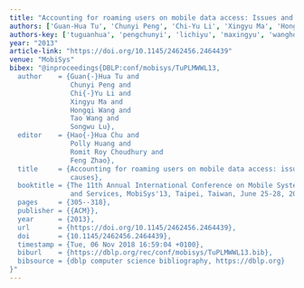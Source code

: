 ```yaml
---
title: "Accounting for roaming users on mobile data access: Issues and root causes"
authors: ['Guan-Hua Tu', 'Chunyi Peng', 'Chi-Yu Li', 'Xingyu Ma', 'Hongqi Wang', 'Tao Wang 0004', 'Songwu Lu']
authors-key: ['tuguanhua', 'pengchunyi', 'lichiyu', 'maxingyu', 'wanghongqi', 'wangtao', 'lusongwu']
year: "2013"
article-link: "https://doi.org/10.1145/2462456.2464439"
venue: "MobiSys"
bibex: "@inproceedings{DBLP:conf/mobisys/TuPLMWWL13,
  author    = {Guan{-}Hua Tu and
               Chunyi Peng and
               Chi{-}Yu Li and
               Xingyu Ma and
               Hongqi Wang and
               Tao Wang and
               Songwu Lu},
  editor    = {Hao{-}Hua Chu and
               Polly Huang and
               Romit Roy Choudhury and
               Feng Zhao},
  title     = {Accounting for roaming users on mobile data access: issues and root
               causes},
  booktitle = {The 11th Annual International Conference on Mobile Systems, Applications,
               and Services, MobiSys'13, Taipei, Taiwan, June 25-28, 2013},
  pages     = {305--318},
  publisher = {{ACM}},
  year      = {2013},
  url       = {https://doi.org/10.1145/2462456.2464439},
  doi       = {10.1145/2462456.2464439},
  timestamp = {Tue, 06 Nov 2018 16:59:04 +0100},
  biburl    = {https://dblp.org/rec/conf/mobisys/TuPLMWWL13.bib},
  bibsource = {dblp computer science bibliography, https://dblp.org}
}"
---
```

